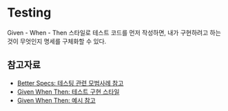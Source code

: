 # Testing

Given - When - Then 스타일로 테스트 코드를 먼저 작성하면, 내가 구현하려고 하는 것이 무엇인지 명세를 구체화할 수 있다.

## 참고자료

- [Better Specs: 테스팅 관련 모범사례 참고](https://www.betterspecs.org/)
- [Given When Then: 테스트 구현 스타일](https://martinfowler.com/bliki/GivenWhenThen.html)
- [Given When Then: 예시 참고](https://cucumber.io/docs/gherkin/reference/)
